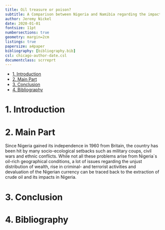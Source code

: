 ```yaml
---
title: Oil treasure or poison? 
subtitle: A Comparison between Nigeria and Namibia regarding the impacts of crude oil extraction in the Niger-Delta on the Nigerian Environment and Economy  
author: Jeremy Nickel
date: 2020-01-01
fontsize: 11pt
numbersections: true
geometry: margin=2cm
listings: true
papersize: a4paper
bibliography: [bibliography.bib]
csl: chicago-author-date.csl
documentclass: scrreprt
---
```



- [1. Introduction](#1-introduction)
- [2. Main Part](#2-main-part)
- [3. Conclusion](#3-conclusion)
- [4. Bibliography](#4-bibliography)


# 1. Introduction

# 2. Main Part

Since Nigeria gained its independence in 1960 from Britain, the country has been hit by many socio-ecological setbacks such as military coups, civil wars and ethnic conflicts. While not all these problems arise from Nigeria´s oil-rich geographical conditions, a lot of issues regarding the unjust distribution of wealth, rise in criminal- and terrorist activities and devaluation of the Nigerian currency can be traced back to the extraction of crude oil and its impacts in Nigeria.

# 3. Conclusion

# 4. Bibliography

